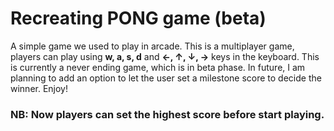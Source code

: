 # Recreating PONG game (beta)

A simple game we used to play in arcade. This is a multiplayer game, players can play using **w, a, s, d** and **&#8592;, &#8593;, &#8595;, &#8594;** keys in the keyboard. This is currently a never ending game, which is in beta phase. In future, I am planning to add an option to let the user set a milestone score to decide the winner. Enjoy!

### NB: Now players can set the highest score before start playing.
